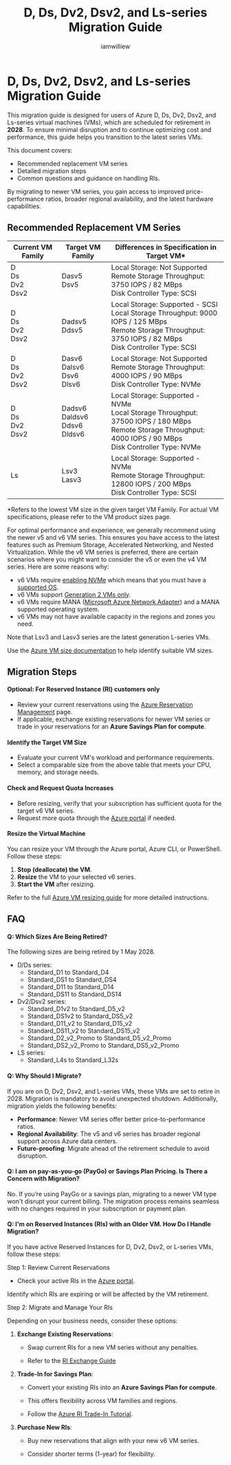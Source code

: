 ﻿---
title: D, Ds, Dv2, Dsv2, and Ls-series Migration Guide
description: Migration guide for D, Ds, Dv2, Dsv2, and Ls-series VM sizes
author: iamwilliew
ms.service: azure-virtual-machines
ms.subservice: sizes
ms.topic: conceptual
ms.date: 03/17/2025
ms.author: wwilliams
ms.reviewer: mattmcinnes
---

# D, Ds, Dv2, Dsv2, and Ls-series Migration Guide

This migration guide is designed for users of Azure D, Ds, Dv2, Dsv2, and Ls-series virtual machines (VMs), which are scheduled for retirement in **2028**. To ensure minimal disruption and to continue optimizing cost and performance, this guide helps you transition to the latest series VMs.

This document covers:

 - Recommended replacement VM series
 - Detailed migration steps
 - Common questions and guidance on handling RIs.

By migrating to newer VM series, you gain access to improved price-performance ratios, broader regional availability, and the latest hardware capabilities.
## Recommended Replacement VM Series

|Current VM Family | Target VM Family| Differences in Specification in Target VM*| 
|--|--|--|
| D<br>Ds<br>Dv2<br>Dsv2 | Dasv5<br>Dsv5|  Local Storage: Not Supported<br>Remote Storage Throughput: 3750 IOPS / 82 MBps<br> Disk Controller Type: SCSI|
| D<br>Ds<br>Dv2<br>Dsv2 | Dadsv5<br>Ddsv5| Local Storage: Supported - SCSI<br>Local Storage Throughput: 9000 IOPS / 125 MBps<br>Remote Storage Throughput: 3750 IOPS / 82 MBps<br>Disk Controller Type: SCSI|
| D<br>Ds<br>Dv2<br>Dsv2 | Dasv6<br>Dalsv6<br>Dsv6<br>Dlsv6 | Local Storage: Not Supported<br>Remote Storage Throughput: 4000 IOPS / 90 MBps<br>Disk Controller Type: NVMe|
| D<br>Ds<br>Dv2<br>Dsv2 | Dadsv6<br>Daldsv6<br>Ddsv6<br>Dldsv6 | Local Storage: Supported - NVMe<br>Local Storage Throughput: 37500 IOPS / 180 MBps<br>Remote Storage Throughput: 4000 IOPS / 90 MBps<br>Disk Controller Type: NVMe|
| Ls | Lsv3<br>Lasv3 | Local Storage: Supported - NVMe<br>Remote Storage Throughput: 12800 IOPS / 200 MBps <br>Disk Controller Type: SCSI |

*Refers to the lowest VM size in the given target VM Family. For actual VM specifications, please refer to the VM product sizes page.

For optimal performance and experience, we generally recommend using the newer v5 and v6 VM series. This ensures you have access to the latest features such as Premium Storage, Accelerated Networking, and Nested Virtualization. While the v6 VM series is preferred, there are certain scenarios where you might want to consider the v5 or even the v4 VM series. Here are some reasons why:
 - v6 VMs require [enabling NVMe](/azure/virtual-machines/nvme-overview) which means that you must have a [supported OS](/azure/virtual-machines/enable-nvme-interface).
 - v6 VMs support [Generation 2 VMs only](/azure/virtual-machines/generation-2).
 - v6 VMs require MANA ([Microsoft Azure Network Adapter](/azure/virtual-network/accelerated-networking-mana-overview)) and a MANA supported operating system.
 - v6 VMs may not have available capacity in the regions and zones you need.
 
Note that Lsv3 and Lasv3 series are the latest generation L-series VMs.

Use the [Azure VM size documentation](/azure/virtual-machines/sizes) to help identify suitable VM sizes.

## Migration Steps

#### Optional: For Reserved Instance (RI) customers only

- Review your current reservations using the [Azure Reservation Management](/azure/cost-management-billing/reservations/manage-reserved-vm-instance) page.
- If applicable, exchange existing reservations for newer VM series or trade in your reservations for an **Azure Savings Plan for compute**.

####  Identify the Target VM Size

- Evaluate your current VM's workload and performance requirements.
- Select a comparable size from the above table that meets your CPU, memory, and storage needs.

#### Check and Request Quota Increases

- Before resizing, verify that your subscription has sufficient quota for the target v6 VM series.
- Request more quota through the [Azure portal](/azure/azure-portal/supportability/per-vm-quota-requests) if needed.

#### Resize the Virtual Machine

You can resize your VM through the Azure portal, Azure CLI, or PowerShell. Follow these steps:
 1. **Stop (deallocate) the VM**.
 2. **Resize** the VM to your selected v6 series.
 3. **Start the VM** after resizing.

Refer to the full [Azure VM resizing guide](/azure/virtual-machines/sizes/resize-vm?tabs=portal) for more detailed instructions.

## FAQ
#### Q: Which Sizes Are Being Retired?
The following sizes are being retired by 1 May 2028.
 - D/Ds series: 
	 - Standard_D1 to Standard_D4
	 - Standard_DS1 to Standard_DS4
	 - Standard_D11 to Standard_D14
	 - Standard_DS11 to Standard_DS14
 - Dv2/Dsv2 series:
	 - Standard_D1v2 to Standard_D5_v2
	 - Standard_DS1v2 to Standard_DS5_v2
	 - Standard_D11_v2 to Standard_D15_v2
	 - Standard_DS11_v2 to Standard_DS15_v2
	 - Standard_D2_v2_Promo to Standard_D5_v2_Promo
	 - Standard_DS2_v2_Promo to Standard_DS5_v2_Promo
 - LS series:
	 - Standard_L4s to Standard_L32s


#### Q: Why Should I Migrate?

If you are on D, Dv2, Dsv2, and L-series VMs, these VMs are set to retire in 2028. Migration is mandatory to avoid unexpected shutdown. Additionally, migration yields the following benefits: 

 - **Performance**: Newer VM series offer better price-to-performance ratios.
 - **Regional Availability**: The v5 and v6 series has broader regional support across Azure data centers.
 - **Future-proofing**: Migrate ahead of the retirement schedule to avoid disruption.

#### Q: I am on pay-as-you-go (PayGo) or Savings Plan Pricing. Is There a Concern with Migration?

No. If you’re using PayGo or a savings plan, migrating to a newer VM type won't disrupt your current billing. The migration process remains seamless with no changes required in your subscription or payment plan.

#### Q: I'm on Reserved Instances (RIs) with an Older VM. How Do I Handle Migration?

If you have active Reserved Instances for D, Dv2, Dsv2, or L-series VMs, follow these steps:

Step 1: Review Current Reservations

 - Check your active RIs in the [Azure portal](/azure/cost-management-billing/reservations/manage-reserved-vm-instance).

Identify which RIs are expiring or will be affected by the VM retirement.

Step 2: Migrate and Manage Your RIs

Depending on your business needs, consider these options:

1. **Exchange Existing Reservations**:

   - Swap current RIs for a new VM series without any penalties.

   - Refer to the [RI Exchange Guide](/azure/cost-management-billing/reservations/exchange-and-refund-azure-reservations)

1. **Trade-In for Savings Plan**:

   - Convert your existing RIs into an **Azure Savings Plan for compute**.

   - This offers flexibility across VM families and regions.

   - Follow the [Azure RI Trade-In Tutorial](/azure/cost-management-billing/savings-plan/reservation-trade-in).

1. **Purchase New RIs**:

   - Buy new reservations that align with your new v6 VM series.

   - Consider shorter terms (1-year) for flexibility.
